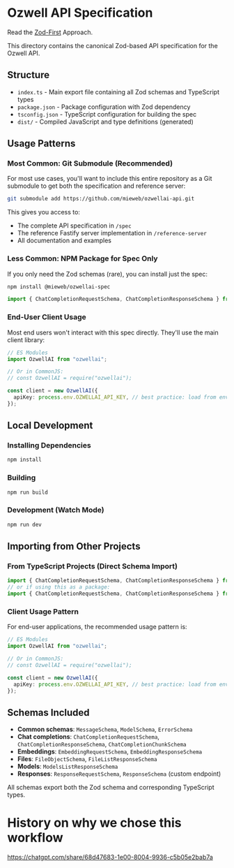 # Ozwell API Specification

Read the [Zod-First](Zod-First-Architecture.md) Approach.


This directory contains the canonical Zod-based API specification for the Ozwell API.

## Structure

- `index.ts` - Main export file containing all Zod schemas and TypeScript types
- `package.json` - Package configuration with Zod dependency
- `tsconfig.json` - TypeScript configuration for building the spec
- `dist/` - Compiled JavaScript and type definitions (generated)

## Usage Patterns

### Most Common: Git Submodule (Recommended)

For most use cases, you'll want to include this entire repository as a Git submodule to get both the specification and reference server:

```bash
git submodule add https://github.com/mieweb/ozwellai-api.git
```

This gives you access to:
- The complete API specification in `/spec`
- The reference Fastify server implementation in `/reference-server`
- All documentation and examples

### Less Common: NPM Package for Spec Only

If you only need the Zod schemas (rare), you can install just the spec:

```bash
npm install @mieweb/ozwellai-spec
```

```typescript
import { ChatCompletionRequestSchema, ChatCompletionResponseSchema } from '@mieweb/ozwellai-spec';
```

### End-User Client Usage

Most end users won't interact with this spec directly. They'll use the main client library:

```typescript
// ES Modules
import OzwellAI from "ozwellai";

// Or in CommonJS:
// const OzwellAI = require("ozwellai");

const client = new OzwellAI({
  apiKey: process.env.OZWELLAI_API_KEY, // best practice: load from env
});
```

## Local Development

### Installing Dependencies

```bash
npm install
```

### Building

```bash
npm run build
```

### Development (Watch Mode)

```bash
npm run dev
```

## Importing from Other Projects

### From TypeScript Projects (Direct Schema Import)

```typescript
import { ChatCompletionRequestSchema, ChatCompletionResponseSchema } from '../../../spec';
// or if using this as a package:
import { ChatCompletionRequestSchema, ChatCompletionResponseSchema } from '@mieweb/ozwellai-spec';
```

### Client Usage Pattern

For end-user applications, the recommended usage pattern is:

```typescript
// ES Modules
import OzwellAI from "ozwellai";

// Or in CommonJS:
// const OzwellAI = require("ozwellai");

const client = new OzwellAI({
  apiKey: process.env.OZWELLAI_API_KEY, // best practice: load from env
});
```

## Schemas Included

- **Common schemas**: `MessageSchema`, `ModelSchema`, `ErrorSchema`
- **Chat completions**: `ChatCompletionRequestSchema`, `ChatCompletionResponseSchema`, `ChatCompletionChunkSchema`
- **Embeddings**: `EmbeddingRequestSchema`, `EmbeddingResponseSchema`
- **Files**: `FileObjectSchema`, `FileListResponseSchema`
- **Models**: `ModelsListResponseSchema`
- **Responses**: `ResponseRequestSchema`, `ResponseSchema` (custom endpoint)

All schemas export both the Zod schema and corresponding TypeScript types.

# History on why we chose this workflow

https://chatgpt.com/share/68d47683-1e00-8004-9936-c5b05e2bab7a
